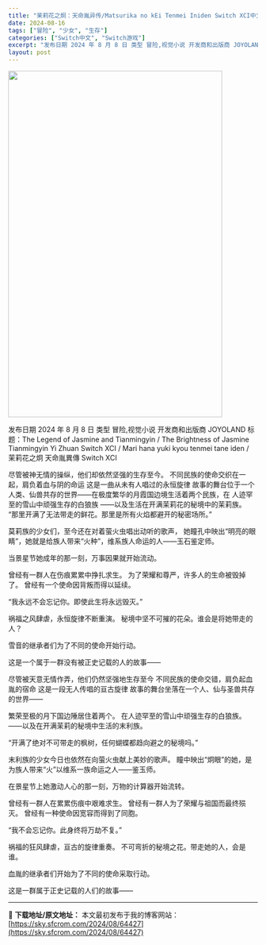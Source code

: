 ```yaml
---
title: "茉莉花之炯：天命胤异传/Matsurika no kEi Tenmei Iniden Switch XCI中文"
date: 2024-08-16
tags: ["冒险", "少女", "生存"]
categories: ["Switch中文", "Switch游戏"]
excerpt: "发布日期 2024 年 8 月 8 日 类型 冒险,视觉小说 开发商和出版商 JOYOLAND 标题：The Legend of Jasmine and Tianmingyin / The Brightness of Jasmine Tianmingyin Yi Zhuan Switch XCI /&hellip;"
layout: post
---
```


<img class="aligncenter size-full wp-image-64428" src="https://sky.sfcrom.com/wp-content/uploads/2024/08/2024081606163939.webp" alt="" width="432" height="698" />

发布日期 2024 年 8 月 8 日
类型 冒险,视觉小说
开发商和出版商 JOYOLAND
标题：The Legend of Jasmine and Tianmingyin / The Brightness of Jasmine Tianmingyin Yi Zhuan Switch XCI / Mari hana yuki kyou tenmei tane iden / 茉莉花之炯 天命胤異傳 Switch XCI

尽管被神无情的操纵，他们却依然坚强的生存至今。
不同民族的使命交织在一起，肩负着血与阴的命运
这是一曲从未有人唱过的永恒旋律
故事的舞台位于一个人类、仙兽共存的世界——在极度繁华的月霞国边境生活着两个民族，在
人迹罕至的雪山中顽强生存的白狼族
——以及生活在开满茉莉花的秘境中的茉莉族。
“那里开满了无法带走的鲜花。那里是所有火焰都避开的秘密场所。”

莫莉族的少女们，至今还在对着萤火虫唱出动听的歌声，
她瞳孔中映出“明亮的眼睛”，她就是给族人带来“火种”，维系族人命运的人——玉石鉴定师。

当景星节她成年的那一刻，万事因果就开始流动。

曾经有一群人在伤痕累累中挣扎求生。
为了荣耀和尊严，许多人的生命被毁掉了。
曾经有一个使命因背叛而得以延续。

“我永远不会忘记你。即使此生将永远毁灭。”

祸福之风肆虐，永恒旋律不断重演。
秘境中坚不可摧的花朵。谁会是将她带走的人？

雪音的继承者们为了不同的使命开始行动。

这是一个属于一群没有被正史记载的人的故事——

尽管被天意无情作弄，他们仍然坚强地生存至今
不同民族的使命交错，肩负起血胤的宿命
这是一段无人传唱的亘古旋律
故事的舞台坐落在一个人、仙与圣兽共存的世界——

繁荣至极的月下国边陲居住着两个。
在人迹罕至的雪山中顽强生存的白狼族。
——以及在开满茉莉的秘境中生活的末利族。

“开满了绝对不可带走的枫树，任何蝴蝶都趋向避之的秘境吗。”

末利族的少女今日也依然在向萤火虫献上美妙的歌声。
瞳中映出“炯眼”的她，是为族人带来“火”以维系一族命运之人——鉴玉师。

在景星节上她激动人心的那一刻，万物的计算器开始流转。

曾经有一群人在累累伤痕中艰难求生。
曾经有一群人为了荣耀与祖国而最终殒灭。
曾经有一种使命因宽容而得到了同胞。

“我不会忘记你。此身终将万劫不复。”

祸福的狂风肆虐，亘古的旋律重奏。
不可弯折的秘境之花。带走她的人，会是谁。

血胤的继承者们开始为了不同的使命采取行动。

这是一群属于正史记载的人们的故事——

---
📖 **下载地址/原文地址：** 本文最初发布于我的博客网站：[https://sky.sfcrom.com/2024/08/64427](https://sky.sfcrom.com/2024/08/64427)
